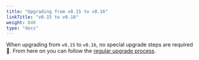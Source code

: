 ```yaml
---
title: "Upgrading from v0.15 to v0.16"
linkTitle: "v0.15 to v0.16"
weight: 840
type: "docs"
---
```


When upgrading from `v0.15` to `v0.16`, no special upgrade steps are required 🎉.
From here on you can follow the [regular upgrade process](../).
